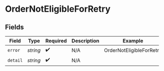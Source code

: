 # OrderNotEligibleForRetry


## Fields

| Field                    | Type                     | Required                 | Description              | Example                  |
| ------------------------ | ------------------------ | ------------------------ | ------------------------ | ------------------------ |
| `error`                  | *string*                 | :heavy_check_mark:       | N/A                      | OrderNotEligibleForRetry |
| `detail`                 | *string*                 | :heavy_check_mark:       | N/A                      |                          |
